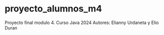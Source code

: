 # proyecto_alumnos_m4
Proyecto final modulo 4. Curso Java 2024
Autores: Elianny Urdaneta y Elio Duran
